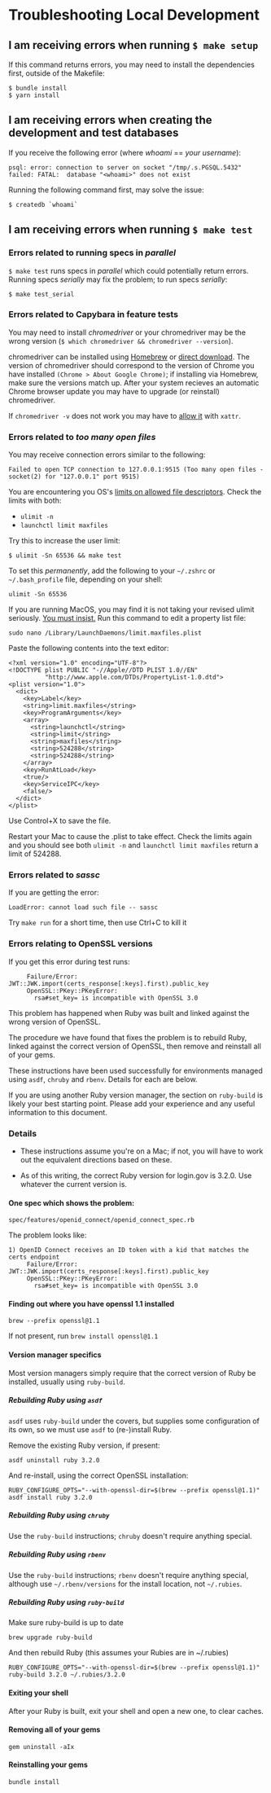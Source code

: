 # Troubleshooting Local Development

## I am receiving errors when running `$ make setup`

If this command returns errors, you may need to install the dependencies first, outside of the Makefile:
```
$ bundle install
$ yarn install
```

## I am receiving errors when creating the development and test databases

If you receive the following error (where _whoami_ == _your username_):

`psql: error: connection to server on socket "/tmp/.s.PGSQL.5432" failed: FATAL:  database "<whoami>" does not exist`

Running the following command first, may solve the issue:
```
$ createdb `whoami`
```

## I am receiving errors when running `$ make test`

### Errors related to running specs in _parallel_
`$ make test` runs specs in _parallel_ which could potentially return errors. Running specs _serially_ may fix the problem; to run specs _serially_:
```
$ make test_serial
```

### Errors related to Capybara in feature tests
You may need to install _chromedriver_ or your chromedriver may be the wrong version (`$ which chromedriver && chromedriver --version`).

chromedriver can be installed using [Homebrew](https://formulae.brew.sh/cask/chromedriver) or [direct download](https://chromedriver.chromium.org/downloads). The version of chromedriver should correspond to the version of Chrome you have installed `(Chrome > About Google Chrome)`; if installing via Homebrew, make sure the versions match up. After your system recieves an automatic Chrome browser update you may have to upgrade (or reinstall) chromedriver.

If `chromedriver -v` does not work you may have to [allow it](https://stackoverflow.com/questions/60362018/macos-catalinav-10-15-3-error-chromedriver-cannot-be-opened-because-the-de) with `xattr`.

### Errors related to _too many open files_
You may receive connection errors similar to the following:

`Failed to open TCP connection to 127.0.0.1:9515 (Too many open files - socket(2) for "127.0.0.1" port 9515)`

You are encountering you OS's [limits on allowed file descriptors](https://wilsonmar.github.io/maximum-limits/). Check the limits with both:
* `ulimit -n`
* `launchctl limit maxfiles`

Try this to increase the user limit:
```
$ ulimit -Sn 65536 && make test
```
To set this _permanently_, add the following to your `~/.zshrc` or `~/.bash_profile` file, depending on your shell:
```
ulimit -Sn 65536
```

If you are running MacOS, you may find it is not taking your revised ulimit seriously. [You must insist.](https://medium.com/mindful-technology/too-many-open-files-limit-ulimit-on-mac-os-x-add0f1bfddde) Run this command to edit a property list file:
```
sudo nano /Library/LaunchDaemons/limit.maxfiles.plist
```
Paste the following contents into the text editor:
```
<?xml version="1.0" encoding="UTF-8"?>
<!DOCTYPE plist PUBLIC "-//Apple//DTD PLIST 1.0//EN"
          "http://www.apple.com/DTDs/PropertyList-1.0.dtd">
<plist version="1.0">
  <dict>
    <key>Label</key>
    <string>limit.maxfiles</string>
    <key>ProgramArguments</key>
    <array>
      <string>launchctl</string>
      <string>limit</string>
      <string>maxfiles</string>
      <string>524288</string>
      <string>524288</string>
    </array>
    <key>RunAtLoad</key>
    <true/>
    <key>ServiceIPC</key>
    <false/>
  </dict>
</plist>

```
Use Control+X to save the file.

Restart your Mac to cause the .plist to take effect. Check the limits again and you should see both `ulimit -n` and `launchctl limit maxfiles` return a limit of 524288.

### Errors related to _sassc_

If you are getting the error:
```
LoadError: cannot load such file -- sassc
```
Try `make run` for a short time, then use Ctrl+C to kill it

### Errors relating to OpenSSL versions

If you get this error during test runs:
```
     Failure/Error: JWT::JWK.import(certs_response[:keys].first).public_key
     OpenSSL::PKey::PKeyError:
       rsa#set_key= is incompatible with OpenSSL 3.0
```

This problem has happened when Ruby was built and linked against the
wrong version of OpenSSL.

The procedure we have found that fixes the problem is to rebuild Ruby,
linked against the correct version of OpenSSL, then remove and
reinstall all of your gems.

These instructions have been used successfully for environments
managed using `asdf`, `chruby` and `rbenv`. Details for each are
below.

If you are using another Ruby version manager, the section on
`ruby-build` is likely your best starting point. Please add your
experience and any useful information to this document.

### Details
- These instructions assume you're on a Mac; if not, you will have to
  work out the equivalent directions based on these.

- As of this writing, the correct Ruby version for login.gov is 3.2.0.
  Use whatever the current version is.

#### One spec which shows the problem:

`spec/features/openid_connect/openid_connect_spec.rb`

The problem looks like:
```
1) OpenID Connect receives an ID token with a kid that matches the certs endpoint
     Failure/Error: JWT::JWK.import(certs_response[:keys].first).public_key
     OpenSSL::PKey::PKeyError:
       rsa#set_key= is incompatible with OpenSSL 3.0
```

#### Finding out where you have openssl 1.1 installed

`brew --prefix openssl@1.1`

If not present, run `brew install openssl@1.1`

#### Version manager specifics
Most version managers simply require that the correct version of Ruby
be installed, usually using `ruby-build`.

##### Rebuilding Ruby using `asdf`
`asdf` uses `ruby-build` under the covers, but supplies some
configuration of its own, so we must use `asdf` to (re-)install Ruby.

Remove the existing Ruby version, if present:

`asdf uninstall ruby 3.2.0`

And re-install, using the correct OpenSSL installation:

`RUBY_CONFIGURE_OPTS="--with-openssl-dir=$(brew --prefix openssl@1.1)" asdf install ruby 3.2.0`

##### Rebuilding Ruby using `chruby`
Use the `ruby-build` instructions; `chruby` doesn't require anything special.

##### Rebuilding Ruby using `rbenv`
Use the `ruby-build` instructions; `rbenv` doesn't require anything special, although use `~/.rbenv/versions` for the install location, not `~/.rubies`.

##### Rebuilding Ruby using `ruby-build`
Make sure ruby-build is up to date

`brew upgrade ruby-build`

And then rebuild Ruby (this assumes your Rubies are in ~/.rubies)

`RUBY_CONFIGURE_OPTS="--with-openssl-dir=$(brew --prefix openssl@1.1)" ruby-build 3.2.0 ~/.rubies/3.2.0`

#### Exiting your shell
After your Ruby is built, exit your shell and open a new one, to clear caches.

#### Removing all of your gems

`gem uninstall -aIx`

#### Reinstalling your gems

`bundle install`

